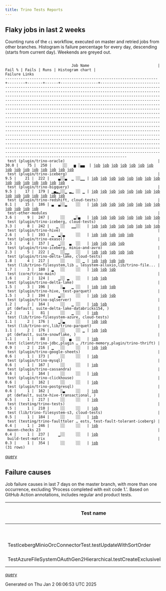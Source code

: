 ```yaml
---
title: Trino Tests Reports
---
```


## Flaky jobs in last 2 weeks

Counting runs of the `ci` workflow, executed on master and retried jobs from other branches.
Histogram is failure percentage for every day, descending (starts from current day).
Weekends are greyed out.
<pre><code>
                              Job Name                               | Fail % | Fails | Runs | Histogram chart |                                                                                                                                                                                                                                                                                                                                                                                                                                                                                                                                                                                                                  Failure Links                                                                                                                                                                                                                                                                                                                                                                                                                                                                                                                                                                                                                   
---------------------------------------------------------------------+--------+-------+------+-----------------+--------------------------------------------------------------------------------------------------------------------------------------------------------------------------------------------------------------------------------------------------------------------------------------------------------------------------------------------------------------------------------------------------------------------------------------------------------------------------------------------------------------------------------------------------------------------------------------------------------------------------------------------------------------------------------------------------------------------------------------------------------------------------------------------------------------------------------------------------------------------------------------------------------------------------------------------------------------------------------------------------------------------------------------------------------------------------------------------------------------------------------------------------------------------------------------------------------------------------------------------------
 test (plugin/trino-oracle)                                          |   30.0 |    75 |  250 |     ░░   ▅ ░▄▄  | <a href="https://github.com/trinodb/trino/actions/runs/12478563624/job/34826372882">job</a> <a href="https://github.com/trinodb/trino/actions/runs/12478563624/job/34826373259">job</a> <a href="https://github.com/trinodb/trino/actions/runs/12478563624/job/34826373413">job</a> <a href="https://github.com/trinodb/trino/actions/runs/12478563624/job/34826373705">job</a> <a href="https://github.com/trinodb/trino/actions/runs/12478563624/job/34826373837">job</a> <a href="https://github.com/trinodb/trino/actions/runs/12445827558/job/34747612821">job</a> <a href="https://github.com/trinodb/trino/actions/runs/12445827558/job/34747612899">job</a> <a href="https://github.com/trinodb/trino/actions/runs/12445827558/job/34747612962">job</a> <a href="https://github.com/trinodb/trino/actions/runs/12445827558/job/34747613021">job</a> <a href="https://github.com/trinodb/trino/actions/runs/12445827558/job/34747613081">job</a> <a href="https://github.com/trinodb/trino/actions/runs/12426955866/job/34696147507">job</a> <a href="https://github.com/trinodb/trino/actions/runs/12426955866/job/34696147619">job</a> <a href="https://github.com/trinodb/trino/actions/runs/12426955866/job/34696147862">job</a> <a href="https://github.com/trinodb/trino/actions/runs/12426955866/job/34696147990">job</a> <a href="https://github.com/trinodb/trino/actions/runs/12426955866/job/34696148109">job</a>  
 test (plugin/trino-iceberg)                                         |    9.5 |    21 |  222 |    ▃░░▃  ▁ ░░▁▁ | <a href="https://github.com/trinodb/trino/actions/runs/12548799362/job/34988728123">job</a> <a href="https://github.com/trinodb/trino/actions/runs/12548799362/job/34988728123">job</a> <a href="https://github.com/trinodb/trino/actions/runs/12548799362/job/34988728123">job</a> <a href="https://github.com/trinodb/trino/actions/runs/12548799362/job/34994280486">job</a> <a href="https://github.com/trinodb/trino/actions/runs/12548799362/job/34994280486">job</a> <a href="https://github.com/trinodb/trino/actions/runs/12521687438/job/34929073243">job</a> <a href="https://github.com/trinodb/trino/actions/runs/12521687438/job/34929073243">job</a> <a href="https://github.com/trinodb/trino/actions/runs/12521687438/job/34929073243">job</a> <a href="https://github.com/trinodb/trino/actions/runs/12521687438/job/34929073243">job</a> <a href="https://github.com/trinodb/trino/actions/runs/12521687438/job/34976633504">job</a> <a href="https://github.com/trinodb/trino/actions/runs/12474870064/job/34817532427">job</a> <a href="https://github.com/trinodb/trino/actions/runs/12476325378/job/34821031033">job</a> <a href="https://github.com/trinodb/trino/actions/runs/12422948111/job/34685653115">job</a> <a href="https://github.com/trinodb/trino/actions/runs/12439684547/job/34733942116">job</a> <a href="https://github.com/trinodb/trino/actions/runs/12404290196/job/34629253730">job</a>  
 test (plugin/trino-bigquery)                                        |    9.5 |    17 |  179 | ▁▄▂▁░░▁ ▂▁ ░░ ▁ | <a href="https://github.com/trinodb/trino/actions/runs/12576581743/job/35052914085">job</a> <a href="https://github.com/trinodb/trino/actions/runs/12569458134/job/35038160958">job</a> <a href="https://github.com/trinodb/trino/actions/runs/12569458134/job/35038160958">job</a> <a href="https://github.com/trinodb/trino/actions/runs/12559806976/job/35016152152">job</a> <a href="https://github.com/trinodb/trino/actions/runs/12562951140/job/35024138556">job</a> <a href="https://github.com/trinodb/trino/actions/runs/12562951140/job/35024138556">job</a> <a href="https://github.com/trinodb/trino/actions/runs/12562951140/job/35025960863">job</a> <a href="https://github.com/trinodb/trino/actions/runs/12562951140/job/35025960863">job</a> <a href="https://github.com/trinodb/trino/actions/runs/12550722302/job/34993979236">job</a> <a href="https://github.com/trinodb/trino/actions/runs/12551036899/job/34994799453">job</a> <a href="https://github.com/trinodb/trino/actions/runs/12511915854/job/34904598912">job</a> <a href="https://github.com/trinodb/trino/actions/runs/12517292970/job/34917850256">job</a> <a href="https://github.com/trinodb/trino/actions/runs/12497242070/job/34869722511">job</a> <a href="https://github.com/trinodb/trino/actions/runs/12479772210/job/34829513528">job</a> <a href="https://github.com/trinodb/trino/actions/runs/12479863512/job/34829754639">job</a>  
 test (plugin/trino-redshift, cloud-tests)                           |    8.1 |    15 |  186 | ▃  ▃░░▂    ░░   | <a href="https://github.com/trinodb/trino/actions/runs/12576602674/job/35052949223">job</a> <a href="https://github.com/trinodb/trino/actions/runs/12576980367/job/35053869177">job</a> <a href="https://github.com/trinodb/trino/actions/runs/12561997291/job/35021834281">job</a> <a href="https://github.com/trinodb/trino/actions/runs/12521687438/job/34976638590">job</a> <a href="https://github.com/trinodb/trino/actions/runs/12521687438/job/34976638590">job</a> <a href="https://github.com/trinodb/trino/actions/runs/12521687438/job/34976638590">job</a> <a href="https://github.com/trinodb/trino/actions/runs/12521687438/job/34976638590">job</a> <a href="https://github.com/trinodb/trino/actions/runs/12521687438/job/34987834854">job</a> <a href="https://github.com/trinodb/trino/actions/runs/12521687438/job/34929074733">job</a> <a href="https://github.com/trinodb/trino/actions/runs/12521687438/job/34929074733">job</a> <a href="https://github.com/trinodb/trino/actions/runs/12521687438/job/34929074733">job</a> <a href="https://github.com/trinodb/trino/actions/runs/12521687438/job/34929074733">job</a>                                                                                                                                                                                                                                                  
 test-other-modules                                                  |    3.6 |     9 |  247 |     ░░    ▂░▄   | <a href="https://github.com/trinodb/trino/actions/runs/12462561477/job/34783656217">job</a> <a href="https://github.com/trinodb/trino/actions/runs/12462739959/job/34784089527">job</a> <a href="https://github.com/trinodb/trino/actions/runs/12463719526/job/34786574272">job</a> <a href="https://github.com/trinodb/trino/actions/runs/12463782682/job/34786743700">job</a> <a href="https://github.com/trinodb/trino/actions/runs/12468610037/job/34800121845">job</a> <a href="https://github.com/trinodb/trino/actions/runs/12445332216/job/34746537598">job</a> <a href="https://github.com/trinodb/trino/actions/runs/12439628680/job/34733737516">job</a> <a href="https://github.com/trinodb/trino/actions/runs/12439684547/job/34733896800">job</a>                                                                                                                                                                                                                                                                                                                                                                                                                                                                                                                                                                                  
 test (plugin/trino-iceberg, cloud-tests)                            |    3.3 |     8 |  242 |   ▁ ░░   ▁▁░░   | <a href="https://github.com/trinodb/trino/actions/runs/12560146470/job/35017010188">job</a> <a href="https://github.com/trinodb/trino/actions/runs/12560146470/job/35017010188">job</a> <a href="https://github.com/trinodb/trino/actions/runs/12560146470/job/35020104245">job</a> <a href="https://github.com/trinodb/trino/actions/runs/12560146470/job/35020104245">job</a> <a href="https://github.com/trinodb/trino/actions/runs/12474870064/job/34817532669">job</a> <a href="https://github.com/trinodb/trino/actions/runs/12476325378/job/34821031197">job</a> <a href="https://github.com/trinodb/trino/actions/runs/12463782682/job/34786781881">job</a> <a href="https://github.com/trinodb/trino/actions/runs/12465571534/job/34791622672">job</a>                                                                                                                                                                                                                                                                                                                                                                                                                                                                                                                                                                                  
 test (plugin/trino-hive)                                            |    2.6 |     5 |  193 | ▁  ▂░▃     ░░   | <a href="https://github.com/trinodb/trino/actions/runs/12576513646/job/35052794597">job</a> <a href="https://github.com/trinodb/trino/actions/runs/12548799362/job/34988727300">job</a> <a href="https://github.com/trinodb/trino/actions/runs/12548799362/job/34988727300">job</a> <a href="https://github.com/trinodb/trino/actions/runs/12548799362/job/34988727300">job</a> <a href="https://github.com/trinodb/trino/actions/runs/12526257038/job/34938641513">job</a>                                                                                                                                                                                                                                                                                                                                                                                                                                                                                                                                                                                                                                                                                                                                                                                                                                  
 test (plugin/trino-exasol)                                          |    2.5 |     4 |  157 | ▁  ▁░░  ▃  ░░   | <a href="https://github.com/trinodb/trino/actions/runs/12576602674/job/35052946868">job</a> <a href="https://github.com/trinodb/trino/actions/runs/12557853978/job/35011140173">job</a> <a href="https://github.com/trinodb/trino/actions/runs/12550722302/job/34993983883">job</a> <a href="https://github.com/trinodb/trino/actions/runs/12497242070/job/34869724919">job</a>                                                                                                                                                                                                                                                                                                                                                                                                                                                                                                                                                                                                                                                                                                                                                                                                                                                                                                                  
 test (plugin/trino-iceberg, minio-and-avro)                         |    2.3 |     5 |  222 | ▁   ░░▁▁   ░░   | <a href="https://github.com/trinodb/trino/actions/runs/12576535688/job/35052814675">job</a> <a href="https://github.com/trinodb/trino/actions/runs/12511915854/job/34904602008">job</a> <a href="https://github.com/trinodb/trino/actions/runs/12506777818/job/34892265285">job</a> <a href="https://github.com/trinodb/trino/actions/runs/12462575688/job/34783712926">job</a> <a href="https://github.com/trinodb/trino/actions/runs/12439628680/job/34733763543">job</a>                                                                                                                                                                                                                                                                                                                                                                                                                                                                                                                                                                                                                                                                                                                                                                                                                                  
 test (plugin/trino-delta-lake, cloud-tests)                         |    1.8 |     4 |  217 |     ░░     ░░ ▁ | <a href="https://github.com/trinodb/trino/actions/runs/12557853978/job/35011139443">job</a> <a href="https://github.com/trinodb/trino/actions/runs/12439628680/job/34733761426">job</a> <a href="https://github.com/trinodb/trino/actions/runs/12406185777/job/34634285437">job</a> <a href="https://github.com/trinodb/trino/actions/runs/12422450007/job/34684187790">job</a>                                                                                                                                                                                                                                                                                                                                                                                                                                                                                                                                                                                                                                                                                                                                                                                                                                                                                                                  
 test (lib/trino-filesystem,lib … lesystem-alluxio,lib/trino-file... |    1.7 |     3 |  180 | ▂   ░░     ░░   | <a href="https://github.com/trinodb/trino/actions/runs/12576513646/job/35052790924">job</a> <a href="https://github.com/trinodb/trino/actions/runs/12576535688/job/35052810285">job</a> <a href="https://github.com/trinodb/trino/actions/runs/12560367939/job/35017590588">job</a>                                                                                                                                                                                                                                                                                                                                                                                                                                                                                                                                                                                                                                                                                                                                                                                                                                                                                                                                                                                                  
 test (core/trino-main)                                              |    1.6 |     2 |  124 |    ▁░░ ▂   ░░   | <a href="https://github.com/trinodb/trino/actions/runs/12550722302/job/34993976421">job</a> <a href="https://github.com/trinodb/trino/actions/runs/12502114796/job/34880639046">job</a>                                                                                                                                                                                                                                                                                                                                                                                                                                                                                                                                                                                                                                                                                                                                                                                                                                                                                                                                                                                                                                                                                  
 test (plugin/trino-delta-lake)                                      |    1.5 |     3 |  196 |     ░▃   ▁ ░░   | <a href="https://github.com/trinodb/trino/actions/runs/12526257038/job/34938641035">job</a> <a href="https://github.com/trinodb/trino/actions/runs/12481074009/job/34832984307">job</a> <a href="https://github.com/trinodb/trino/actions/runs/12411809790/job/34650313102">job</a>                                                                                                                                                                                                                                                                                                                                                                                                                                                                                                                                                                                                                                                                                                                                                                                                                                                                                                                                                                                                  
 test (plugin/trino-hive, test-parquet)                              |    1.5 |     3 |  194 |    ▂░░     ░░   | <a href="https://github.com/trinodb/trino/actions/runs/12548799362/job/34988727725">job</a> <a href="https://github.com/trinodb/trino/actions/runs/12548799362/job/34988727725">job</a> <a href="https://github.com/trinodb/trino/actions/runs/12548799362/job/34988727725">job</a>                                                                                                                                                                                                                                                                                                                                                                                                                                                                                                                                                                                                                                                                                                                                                                                                                                                                                                                                                                                                  
 test (plugin/trino-sqlserver)                                       |    1.2 |     2 |  164 |     ░░   ▁ ░░   | <a href="https://github.com/trinodb/trino/actions/runs/12479772210/job/34829523204">job</a> <a href="https://github.com/trinodb/trino/actions/runs/12463163315/job/34785147818">job</a>                                                                                                                                                                                                                                                                                                                                                                                                                                                                                                                                                                                                                                                                                                                                                                                                                                                                                                                                                                                                                                                                                  
 pt (default, suite-delta-lake-databricks154, )                      |    1.2 |     1 |   81 |     ░░   ▁ ░░   | <a href="https://github.com/trinodb/trino/actions/runs/12476325378/job/34821210744">job</a>                                                                                                                                                                                                                                                                                                                                                                                                                                                                                                                                                                                                                                                                                                                                                                                                                                                                                                                                                                                                                                                                                                                                                                  
 test (lib/trino-filesystem-azure, cloud-tests)                      |    1.1 |     2 |  176 |    ▁░▃     ░░   | <a href="https://github.com/trinodb/trino/actions/runs/12551036899/job/34994798678">job</a> <a href="https://github.com/trinodb/trino/actions/runs/12527033614/job/34940207820">job</a>                                                                                                                                                                                                                                                                                                                                                                                                                                                                                                                                                                                                                                                                                                                                                                                                                                                                                                                                                                                                                                                                                  
 test (lib/trino-orc,lib/trino-parquet)                              |    1.1 |     2 |  176 |     ░░     ░░ ▁ | <a href="https://github.com/trinodb/trino/actions/runs/12404758413/job/34630462973">job</a> <a href="https://github.com/trinodb/trino/actions/runs/12404758413/job/34630462973">job</a>                                                                                                                                                                                                                                                                                                                                                                                                                                                                                                                                                                                                                                                                                                                                                                                                                                                                                                                                                                                                                                                                                  
 pt (default, suite-snowflake, )                                     |    1.1 |     1 |   88 |     ░░  ▄  ░░   | <a href="https://github.com/trinodb/trino/actions/runs/12497242070/job/34869839524">job</a>                                                                                                                                                                                                                                                                                                                                                                                                                                                                                                                                                                                                                                                                                                                                                                                                                                                                                                                                                                                                                                                                                                                                                                  
 test (client/trino-jdbc,plugin … /trino-memory,plugin/trino-thrift) |    0.9 |     2 |  216 | ▁   ░░     ░░   | <a href="https://github.com/trinodb/trino/actions/runs/12576602674/job/35052943851">job</a> <a href="https://github.com/trinodb/trino/actions/runs/12411834387/job/34650384443">job</a>                                                                                                                                                                                                                                                                                                                                                                                                                                                                                                                                                                                                                                                                                                                                                                                                                                                                                                                                                                                                                                                                                  
 test (plugin/trino-google-sheets)                                   |    0.6 |     1 |  173 |     ░░     ░░   | <a href="https://github.com/trinodb/trino/actions/runs/12413767391/job/34656423478">job</a>                                                                                                                                                                                                                                                                                                                                                                                                                                                                                                                                                                                                                                                                                                                                                                                                                                                                                                                                                                                                                                                                                                                                                                  
 test (plugin/trino-mysql)                                           |    0.6 |     1 |  167 |     ░░     ░░   | <a href="https://github.com/trinodb/trino/actions/runs/12413767391/job/34656429364">job</a>                                                                                                                                                                                                                                                                                                                                                                                                                                                                                                                                                                                                                                                                                                                                                                                                                                                                                                                                                                                                                                                                                                                                                                  
 test (plugin/trino-cassandra)                                       |    0.6 |     1 |  164 |     ░░     ░░   | <a href="https://github.com/trinodb/trino/actions/runs/12462561477/job/34783682305">job</a>                                                                                                                                                                                                                                                                                                                                                                                                                                                                                                                                                                                                                                                                                                                                                                                                                                                                                                                                                                                                                                                                                                                                                                  
 test (plugin/trino-clickhouse)                                      |    0.6 |     1 |  162 |     ░░     ░░   | <a href="https://github.com/trinodb/trino/actions/runs/12427190535/job/34696648213">job</a>                                                                                                                                                                                                                                                                                                                                                                                                                                                                                                                                                                                                                                                                                                                                                                                                                                                                                                                                                                                                                                                                                                                                                                  
 test (plugin/trino-postgresql)                                      |    0.6 |     1 |  162 |     ░▃     ░░   | <a href="https://github.com/trinodb/trino/actions/runs/12526257038/job/34938642599">job</a>                                                                                                                                                                                                                                                                                                                                                                                                                                                                                                                                                                                                                                                                                                                                                                                                                                                                                                                                                                                                                                                                                                                                                                  
 pt (default, suite-hive-transactional, )                            |    0.5 |     1 |  217 |     ░░     ░░   | <a href="https://github.com/trinodb/trino/actions/runs/12417116082/job/34667861904">job</a>                                                                                                                                                                                                                                                                                                                                                                                                                                                                                                                                                                                                                                                                                                                                                                                                                                                                                                                                                                                                                                                                                                                                                                  
 test (testing/trino-tests)                                          |    0.5 |     1 |  210 |     ░░     ░░   | <a href="https://github.com/trinodb/trino/actions/runs/12439684547/job/34733948047">job</a>                                                                                                                                                                                                                                                                                                                                                                                                                                                                                                                                                                                                                                                                                                                                                                                                                                                                                                                                                                                                                                                                                                                                                                  
 test (lib/trino-filesystem-s3, cloud-tests)                         |    0.5 |     1 |  184 |     ░░     ░░   | <a href="https://github.com/trinodb/trino/actions/runs/12557853978/job/35011137411">job</a>                                                                                                                                                                                                                                                                                                                                                                                                                                                                                                                                                                                                                                                                                                                                                                                                                                                                                                                                                                                                                                                                                                                                                                  
 test (testing/trino-faulttoler … ests, test-fault-tolerant-iceberg) |    0.4 |     1 |  246 |     ░░     ░░   | <a href="https://github.com/trinodb/trino/actions/runs/12511915854/job/34904606154">job</a>                                                                                                                                                                                                                                                                                                                                                                                                                                                                                                                                                                                                                                                                                                                                                                                                                                                                                                                                                                                                                                                                                                                                                                  
 maven-checks 23                                                     |    0.4 |     1 |  237 |    ▁░░     ░░   | <a href="https://github.com/trinodb/trino/actions/runs/12548993463/job/34989250998">job</a>                                                                                                                                                                                                                                                                                                                                                                                                                                                                                                                                                                                                                                                                                                                                                                                                                                                                                                                                                                                                                                                                                                                                                                  
 build-test-matrix                                                   |    0.3 |     1 |  354 |     ░░     ░░   | <a href="https://github.com/trinodb/trino/actions/runs/12416695859/job/34665927347">job</a>                                                                                                                                                                                                                                                                                                                                                                                                                                                                                                                                                                                                                                                                                                                                                                                                                                                                                                                                                                                                                                                                                                                                                                  
(31 rows)
</code></pre>
[query](https://github.com/trinodb/reports/blob/2d224358851b4dacafd470b0a90d6c46cfb314a2/sql/tests/jobs.sql)

## Failure causes

Job failure causes in last 7 days on the master branch, with more than one occurrence,
excluding 'Process completed with exit code 1.'.
Based on GitHub Action annotations, includes regular and product tests.

| Test name                                                            | Message                                      | Test failures | Run failures | % of runs | First seen at           | Last seen at            | Failure Links                                                                                                                                                                                                                                    |
| -------------------------------------------------------------------- | -------------------------------------------- | -------------:| ------------:| ---------:| ----------------------- | ----------------------- | ------------------------------------------------------------------------------------------------------------------------------------------------------------------------------------------------------------------------------------------------ |
|                                                                      | The operation was canceled.                  |             3 |            3 |       0.8 | 2024-12-30 20:01:58.000 | 2025-01-02 03:22:16.000 | <a href="https://github.com/trinodb/trino/actions/runs/12550722302/job/34993983883">job</a> <a href="https://github.com/trinodb/trino/actions/runs/12557853978/job/35011140173">job</a> <a href="https://github.com/trinodb/trino/actions/runs/12576602674/job/35052946868">job</a>  |
| TestIcebergMinioOrcConnectorTest.testUpdateWithSortOrder             | Test must produce at least two row groups    |             3 |            3 |       0.8 | 2024-12-26 18:12:53.000 | 2025-01-02 02:36:15.000 | <a href="https://github.com/trinodb/trino/actions/runs/12506777818/job/34892265285">job</a> <a href="https://github.com/trinodb/trino/actions/runs/12511915854/job/34904602008">job</a> <a href="https://github.com/trinodb/trino/actions/runs/12576535688/job/35052814675">job</a>  |
| TestAzureFileSystemOAuthGen2Hierarchical.testCreateExclusiveIsAtomic | java.util.concurrent.TimeoutException\&lt;br/\&gt; |             2 |            2 |       0.6 | 2024-12-28 13:49:26.000 | 2024-12-30 19:57:15.000 | <a href="https://github.com/trinodb/trino/actions/runs/12527033614/job/34940207820">job</a> <a href="https://github.com/trinodb/trino/actions/runs/12551036899/job/34994798678">job</a>                                                                                  |

[query](https://github.com/trinodb/reports/blob/2d224358851b4dacafd470b0a90d6c46cfb314a2/sql/tests/annotations.sql)

Generated on Thu Jan  2 06:06:53 UTC 2025

